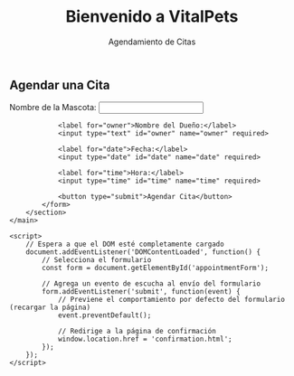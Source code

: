 <!DOCTYPE html>
<html lang="es">
<head>
    <meta charset="UTF-8">
    <meta name="viewport" content="width=device-width, initial-scale=1.0">
    <title>VitalPets - Agendamiento de Citas</title>
    <link rel="stylesheet" href="styles.css">
</head>
<body>
    <header>
        <h1>Bienvenido a VitalPets</h1>
        <p>Agendamiento de Citas</p>
    </header>
    <main>
        <section id="appointment-form">
            <h2>Agendar una Cita</h2>
            <form id="appointmentForm">
                <label for="name">Nombre de la Mascota:</label>
                <input type="text" id="name" name="name" required>
                
                <label for="owner">Nombre del Dueño:</label>
                <input type="text" id="owner" name="owner" required>
                
                <label for="date">Fecha:</label>
                <input type="date" id="date" name="date" required>
                
                <label for="time">Hora:</label>
                <input type="time" id="time" name="time" required>
                
                <button type="submit">Agendar Cita</button>
            </form>
        </section>
    </main>

    <script>
        // Espera a que el DOM esté completamente cargado
        document.addEventListener('DOMContentLoaded', function() {
            // Selecciona el formulario
            const form = document.getElementById('appointmentForm');

            // Agrega un evento de escucha al envío del formulario
            form.addEventListener('submit', function(event) {
                // Previene el comportamiento por defecto del formulario (recargar la página)
                event.preventDefault();

                // Redirige a la página de confirmación
                window.location.href = 'confirmation.html';
            });
        });
    </script>
</body>
</html>
